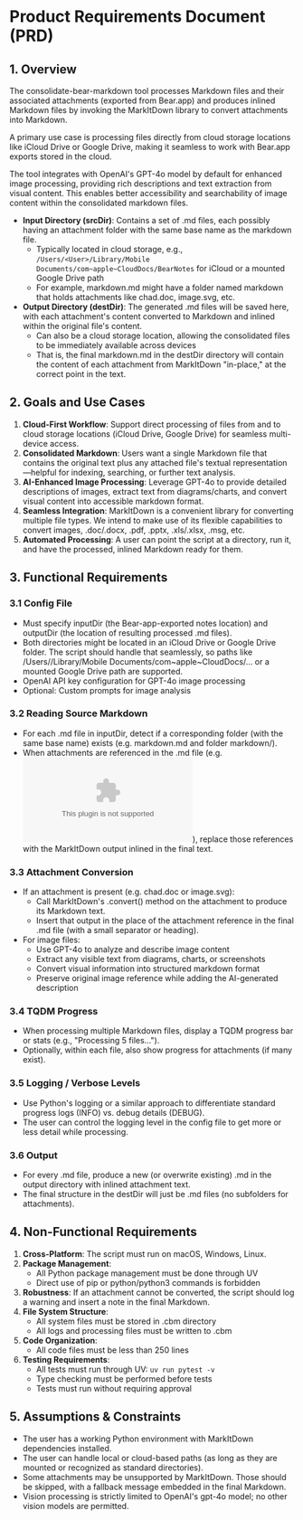 # Product Requirements Document (PRD)

## 1. Overview

The consolidate-bear-markdown tool processes Markdown files and their associated attachments (exported from Bear.app) and produces inlined Markdown files by invoking the MarkItDown library to convert attachments into Markdown.

A primary use case is processing files directly from cloud storage locations like iCloud Drive or Google Drive, making it seamless to work with Bear.app exports stored in the cloud.

The tool integrates with OpenAI's GPT-4o model by default for enhanced image processing, providing rich descriptions and text extraction from visual content. This enables better accessibility and searchability of image content within the consolidated markdown files.

- **Input Directory (srcDir)**: Contains a set of .md files, each possibly having an attachment folder with the same base name as the markdown file.
  - Typically located in cloud storage, e.g., `/Users/<User>/Library/Mobile Documents/com~apple~CloudDocs/BearNotes` for iCloud or a mounted Google Drive path
  - For example, markdown.md might have a folder named markdown that holds attachments like chad.doc, image.svg, etc.
- **Output Directory (destDir)**: The generated .md files will be saved here, with each attachment's content converted to Markdown and inlined within the original file's content.
  - Can also be a cloud storage location, allowing the consolidated files to be immediately available across devices
  - That is, the final markdown.md in the destDir directory will contain the content of each attachment from MarkItDown "in-place," at the correct point in the text.

## 2. Goals and Use Cases

1. **Cloud-First Workflow**: Support direct processing of files from and to cloud storage locations (iCloud Drive, Google Drive) for seamless multi-device access.
2. **Consolidated Markdown**: Users want a single Markdown file that contains the original text plus any attached file's textual representation—helpful for indexing, searching, or further text analysis.
3. **AI-Enhanced Image Processing**: Leverage GPT-4o to provide detailed descriptions of images, extract text from diagrams/charts, and convert visual content into accessible markdown format.
4. **Seamless Integration**: MarkItDown is a convenient library for converting multiple file types. We intend to make use of its flexible capabilities to convert images, .doc/.docx, .pdf, .pptx, .xls/.xlsx, .msg, etc.
5. **Automated Processing**: A user can point the script at a directory, run it, and have the processed, inlined Markdown ready for them.

## 3. Functional Requirements

### 3.1 Config File
- Must specify inputDir (the Bear-app-exported notes location) and outputDir (the location of resulting processed .md files).
- Both directories might be located in an iCloud Drive or Google Drive folder. The script should handle that seamlessly, so paths like /Users/<User>/Library/Mobile Documents/com~apple~CloudDocs/... or a mounted Google Drive path are supported.
- OpenAI API key configuration for GPT-4o image processing
- Optional: Custom prompts for image analysis

### 3.2 Reading Source Markdown
- For each .md file in inputDir, detect if a corresponding folder (with the same base name) exists (e.g. markdown.md and folder markdown/).
- When attachments are referenced in the .md file (e.g. ![some-file](markdown/some-file.doc)), replace those references with the MarkItDown output inlined in the final text.

### 3.3 Attachment Conversion
- If an attachment is present (e.g. chad.doc or image.svg):
  - Call MarkItDown's .convert() method on the attachment to produce its Markdown text.
  - Insert that output in the place of the attachment reference in the final .md file (with a small separator or heading).
- For image files:
  - Use GPT-4o to analyze and describe image content
  - Extract any visible text from diagrams, charts, or screenshots
  - Convert visual information into structured markdown format
  - Preserve original image reference while adding the AI-generated description

### 3.4 TQDM Progress
- When processing multiple Markdown files, display a TQDM progress bar or stats (e.g., "Processing 5 files…").
- Optionally, within each file, also show progress for attachments (if many exist).

### 3.5 Logging / Verbose Levels
- Use Python's logging or a similar approach to differentiate standard progress logs (INFO) vs. debug details (DEBUG).
- The user can control the logging level in the config file to get more or less detail while processing.

### 3.6 Output
- For every .md file, produce a new (or overwrite existing) .md in the output directory with inlined attachment text.
- The final structure in the destDir will just be .md files (no subfolders for attachments).

## 4. Non-Functional Requirements

1. **Cross-Platform**: The script must run on macOS, Windows, Linux.
2. **Package Management**:
    - All Python package management must be done through UV
    - Direct use of pip or python/python3 commands is forbidden
3. **Robustness**: If an attachment cannot be converted, the script should log a warning and insert a note in the final Markdown.
4. **File System Structure**:
    - All system files must be stored in .cbm directory
    - All logs and processing files must be written to .cbm
5. **Code Organization**:
    - All code files must be less than 250 lines
6. **Testing Requirements**:
    - All tests must run through UV: `uv run pytest -v`
    - Type checking must be performed before tests
    - Tests must run without requiring approval

## 5. Assumptions & Constraints

- The user has a working Python environment with MarkItDown dependencies installed.
- The user can handle local or cloud-based paths (as long as they are mounted or recognized as standard directories).
- Some attachments may be unsupported by MarkItDown. Those should be skipped, with a fallback message embedded in the final Markdown.
- Vision processing is strictly limited to OpenAI's gpt-4o model; no other vision models are permitted.
